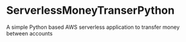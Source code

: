 # ServerlessMoneyTranserPython
A simple Python based AWS serverless application to transfer money between accounts
